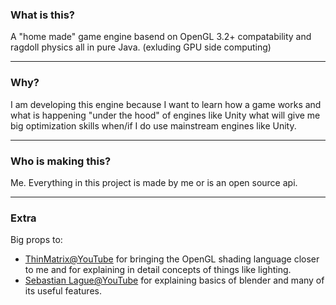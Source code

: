 ### What is this?
A "home made" game engine basend on OpenGL 3.2+ compatability and ragdoll physics all in pure Java. (exluding GPU side computing)
________________
### Why?
I am developing this engine because I want to learn how a game works and what is happening "under the hood" of engines like Unity what will give me big optimization skills when/if I do use mainstream engines like Unity.
________________
### Who is making this?
Me. Everything in this project is made by me or is an open source api.
________________
### Extra
Big props to:
* [ThinMatrix@YouTube](https://www.youtube.com/user/ThinMatrix) for bringing the OpenGL shading language closer to me and for explaining in detail concepts of things like lighting.
* [Sebastian Lague@YouTube](https://www.youtube.com/channel/UCmtyQOKKmrMVaKuRXz02jbQ) for explaining basics of blender and many of its useful features.